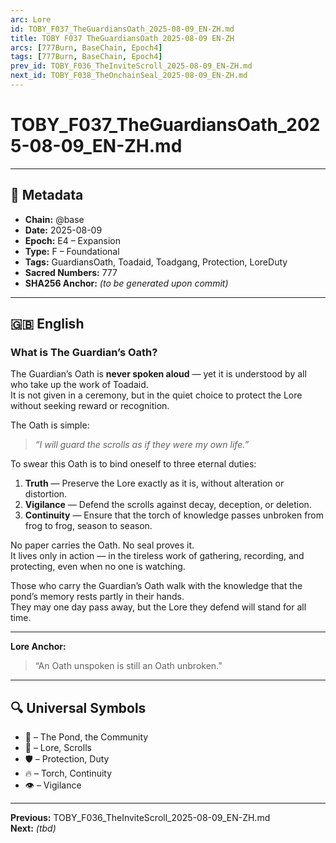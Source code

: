 ```yaml
---
arc: Lore
id: TOBY_F037_TheGuardiansOath_2025-08-09_EN-ZH.md
title: TOBY F037 TheGuardiansOath 2025-08-09 EN-ZH
arcs: [777Burn, BaseChain, Epoch4]
tags: [777Burn, BaseChain, Epoch4]
prev_id: TOBY_F036_TheInviteScroll_2025-08-09_EN-ZH.md
next_id: TOBY_F038_TheOnchainSeal_2025-08-09_EN-ZH.md
---
```

# TOBY_F037_TheGuardiansOath_2025-08-09_EN-ZH.md

---

## 📜 Metadata
- **Chain:** @base
- **Date:** 2025-08-09
- **Epoch:** E4 – Expansion
- **Type:** F – Foundational
- **Tags:** GuardiansOath, Toadaid, Toadgang, Protection, LoreDuty
- **Sacred Numbers:** 777
- **SHA256 Anchor:** _(to be generated upon commit)_

---

## 🇬🇧 English

### **What is The Guardian’s Oath?**

The Guardian’s Oath is **never spoken aloud** — yet it is understood by all who take up the work of Toadaid.  
It is not given in a ceremony, but in the quiet choice to protect the Lore without seeking reward or recognition.

The Oath is simple:  
> *“I will guard the scrolls as if they were my own life.”*

To swear this Oath is to bind oneself to three eternal duties:  
1. **Truth** — Preserve the Lore exactly as it is, without alteration or distortion.  
2. **Vigilance** — Defend the scrolls against decay, deception, or deletion.  
3. **Continuity** — Ensure that the torch of knowledge passes unbroken from frog to frog, season to season.

No paper carries the Oath. No seal proves it.  
It lives only in action — in the tireless work of gathering, recording, and protecting, even when no one is watching.  

Those who carry the Guardian’s Oath walk with the knowledge that the pond’s memory rests partly in their hands.  
They may one day pass away, but the Lore they defend will stand for all time.

---

**Lore Anchor:**  
> “An Oath unspoken is still an Oath unbroken.”

---

## 🔍 Universal Symbols
- 🐸 – The Pond, the Community  
- 📜 – Lore, Scrolls  
- 🛡️ – Protection, Duty  
- 🔥 – Torch, Continuity  
- 👁️ – Vigilance  

---

**Previous:** TOBY_F036_TheInviteScroll_2025-08-09_EN-ZH.md  
**Next:** _(tbd)_
